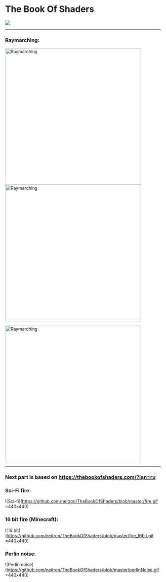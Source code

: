 # The Book Of Shaders
<img src="https://monosnap.com/image/4FGcDw6e3GleqRSlKlLnepQdtmwo7N.png">

----------

### Raymarching:<br/>
<p float="left">
<img src="https://github.com/neitron/TheBookOfShaders/blob/master/sdf_2.gif" alt="Raymarching" height="440" width="440">
<img src="https://github.com/neitron/TheBookOfShaders/blob/master/waterSphere.gif" alt="Raymarching" height="440" width="440">
</p>
<p float="left">
<img src="https://github.com/neitron/TheBookOfShaders/blob/master/sdf.gif" alt="Raymarching" height="440" width="440">
</p>

----------

### Next part is based on https://thebookofshaders.com/?lan=ru

### Sci-Fi fire:<br/>
![Sci-fi](https://github.com/neitron/TheBookOfShaders/blob/master/fire.gif =440x440)

### 16 bit fire (Minecraft):<br/>
![16 bit](https://github.com/neitron/TheBookOfShaders/blob/master/fire_16bit.gif =440x440)

### Perlin noise:<br/>
![Perlin noise](https://github.com/neitron/TheBookOfShaders/blob/master/perlinNoise.gif =440x440)
